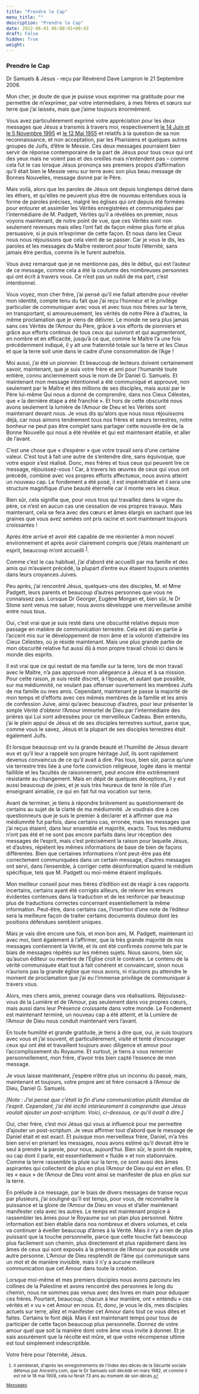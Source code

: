 ```yaml
---
title: "Prendre le Cap"
menu_title: ""
description: "Prendre le Cap"
date: 2022-06-01 06:00:01+00:43
draft: False
hidden: True
weight:
---
```

### Prendre le Cap

Dr Samuels & Jésus - reçu par Révérend Dave Lampron le 21 Septembre 2006.

Mon cher, je doute de que je puisse vous exprimer ma gratitude pour me permettre de m’exprimer, par votre intermédiaire, à mes frères et sœurs sur terre que j’ai laissés, mais que j’aime toujours énormément.

Vous avez particulièrement exprimé votre appréciation pour les deux messages que Jésus a transmis à travers moi, respectivement [le 14  Juin et le 5  Novembre 1995](/fr-samuels-messages/fr-revelations/fr-rev-5-14-june-und-5-november-1955-samuels-jesus/) et [le 12 Mai 1955](/fr-samuels-messages/fr-revelations/fr-rev-29-1955-5-12-samuels-jesus/) et relatifs à la question de sa non reconnaissance, et non acceptation, par les Pharisiens et quelques autres groupes de Juifs, d’être le Messie. Ces deux messages pourraient bien servir de réponse contemporaine de la part de Jésus pour tous ceux qui ont des yeux mais ne voient pas et des oreilles mais n’entendent pas – comme cela fut le cas lorsque Jésus prononça ses premiers propos d’affirmation qu’il était bien le Messie venu sur terre avec son plus beau message de Bonnes Nouvelles, message donné par le Père.

Mais voilà, alors que les paroles de Jésus ont depuis longtemps dérivé dans les éthers, et qu’elles ne peuvent plus être de nouveau entendues sous la forme de paroles précises, malgré les églises qui ont depuis été formées pour entourer et assimiler les Vérités enregistrées et communiquées par l’intermédiaire de M. Padgett, Vérités qu’il a révélées en premier, nous voyons maintenant, de notre point de vue, que ces Vérités sont non seulement revenues mais elles l’ont fait de façon même plus forte et plus persuasive, si je puis m’exprimer de cette façon. Et nous dans les Cieux nous nous réjouissons que cela vient de se passer. Car je vous le dis, les paroles et les messages du Maître resteront pour toute l’éternité, sans jamais être perdus, comme ils le furent autrefois.

Vous avez remarqué que je ne mentionne pas, dès le début, qui est l’auteur de ce message, comme cela a été la coutume des nombreuses personnes qui ont écrit à travers vous. Ce n’est pas un oubli de ma part, c’est intentionnel.

Vous voyez, mon cher frère, j’ai pensé qu’il me fallait attendre pour révéler mon identité, compte tenu du fait que j’ai reçu l’honneur et le privilège particulier de communiquer avec vous et avec tous nos frères sur la terre, en transportant, si amoureusement, les vérités de notre Père à d’autres, la même proclamation que je viens de délivrer. Le monde ne sera plus jamais sans ces Vérités de l’Amour du Père, grâce à vos efforts de pionniers et grâce aux efforts continus de tous ceux qui suivront et qui augmenteront, en nombre et en efficacité, jusqu’à ce que, comme le Maître l’a une fois précédemment indiqué, il y ait une fraternité totale sur la terre et les Cieux et que la terre soit unie dans le cadre d’une consommation de l’Age !

Moi aussi, j’ai été un pionnier. Et beaucoup de lecteurs doivent certainement savoir, maintenant, que je suis votre frère et ami pour l’humanité toute entière, connu anciennement sous le nom de Dr Daniel G. Samuels. Et maintenant mon message intentionnel a été communiqué et approuvé, non seulement par le Maître et des millions de ses disciples, mais aussi par le Père lui-même Qui nous a donné de comprendre, dans nos Cieux Célestes, que « la dernière étape a été franchie ». Et hors de cette obscurité nous avons seulement la lumière de l’Amour de Dieu et les Vérités sont maintenant devant nous. Je vous dis qu’alors que nous nous réjouissons déjà, car nous aimons tendrement tous nos frères et sœurs terrestres, notre bonheur ne peut pas être complet sans partager cette nouvelle ère de la Bonne Nouvelle qui nous a été révélée et qui est maintenant établie, et aller de l’avant.

C’est une chose que « d’espérer » que votre travail sera d’une certaine valeur. C’est tout à fait une autre de s’entendre dire, sans équivoque, que votre espoir s’est réalisé. Donc, mes frères et tous ceux qui peuvent lire ce message, réjouissez-vous ! Car, à travers les œuvres de ceux qui vous ont précédé, combiné avec vos propres efforts affectueux, nous avons atteint un nouveau cap. Le fondement a été posé, il est impénétrable et il sera une structure magnifique d’une beauté éternelle car il monte vers les cieux.

Bien sûr, cela signifie que, pour vous tous qui travaillez dans la vigne du père, ce n’est en aucun cas une cessation de vos propres travaux. Mais maintenant, cela se fera avec des cœurs et âmes élargis en sachant que les graines que vous avez semées ont pris racine et sont maintenant toujours croissantes !

Après être arrivé et avoir été capable de me réorienter à mon nouvel environnement et après avoir clairement compris que j’étais maintenant un esprit, beaucoup m’ont accueilli <sup id="a1">[1](#f1)</sup>.

Comme c’est le cas habituel, j’ai d’abord été accueilli par ma famille et des amis qui m’avaient précédé, la plupart d’entre eux étaient toujours orientés dans leurs croyances Juives.

Peu après, j’ai rencontré Jésus, quelques-uns des disciples, M. et Mme Padgett, leurs parents et beaucoup d’autres personnes que vous ne connaissez pas. Lorsque Dr Georger, Eugène Morgan et, bien sûr, le Dr Stone sont venus me saluer, nous avons développé une merveilleuse amitié entre nous tous.

Oui, c’est vrai que je suis resté dans une obscurité relative depuis mon passage en matière de communication terrestre. Cela est dû en partie à l’accent mis sur le développement de mon âme et la volonté d’atteindre les Cieux Célestes, où je réside maintenant. Mais une plus grande partie de mon obscurité relative fut aussi dû à mon propre travail choisi ici dans le monde des esprits.

Il est vrai que ce qui restait de ma famille sur la terre, lors de mon travail avec le Maître, n’a pas approuvé mon allégeance à Jésus et à sa mission. Pour cette raison, je suis resté discret, à l’époque, et autant que possible, sur ma médiumnité, ne voulant pas offenser ouvertement les membres Juifs de ma famille ou mes amis. Cependant, maintenant je passe la majorité de mon temps et d’efforts avec ces mêmes membres de la famille et les amis de confession Juive, ainsi qu’avec beaucoup d’autres, pour leur présenter la simple Vérité d’obtenir l’Amour immortel de Dieu par l’intermédiaire des prières qui Lui sont adressées pour ce merveilleux Cadeau. Bien entendu, j’ai le plein appui de Jésus et de ses disciples terrestres surtout, parce que, comme vous le savez, Jésus et la plupart de ses disciples terrestres était également Juifs.

Et lorsque beaucoup ont vu la grande beauté et l’humilité de Jésus devant eux et qu’il leur a rappelé son propre héritage Juif, ils sont rapidement devenus convaincus de ce qu’il avait à dire. Pas tous, bien sûr, parce qu’une vie terrestre très liée à une forte conviction religieuse, logée dans le mental faillible et les facultés de raisonnement, peut encore être extrêmement résistante au changement. Mais en dépit de quelques déceptions, il y eut aussi beaucoup de joies, et je suis très heureux de tenir le rôle d’un enseignant aimable, ce qui en fait fut ma vocation sur terre.

Avant de terminer, je tiens à répondre brièvement au questionnement de certains au sujet de la clarté de ma médiumnité. Je voudrais dire à ces questionneurs que je suis le premier à déclarer et à affirmer que ma médiumnité fut parfois, dans certains cas, erronée, mais les messages que j’ai reçus étaient, dans leur ensemble et majorité, exacts. Tous les médiums n’ont pas été et ne sont pas encore parfaits dans leur réception des messages de l’esprit, mais c’est précisément la raison pour laquelle Jésus, et d’autres, répètent les mêmes informations de base de bien de façons différentes. Bien que certaines informations n’ont peut-être pas été correctement communiquées dans un certain message, d’autres messages ont servi, dans l’ensemble, à corriger cette désinformation quand le médium spécifique, tels que M. Padgett ou moi-même étaient impliqués.

Mon meilleur conseil pour mes frères d’édition est de réagir à ces rapports incertains, certains ayant été corrigés ailleurs, de relever les erreurs évidentes contenues dans la traduction et de les renforcer par beaucoup plus de traductions correctes concernant essentiellement la même information. Peut-être, dans certains cas, l’insertion d’une note de l’éditeur sera la meilleure façon de traiter certains documents douteux dont les positions défendues semblent uniques.

Mais je vais dire encore une fois, et mon bon ami, M. Padgett, maintenant ici avec moi, tient également à l’affirmer, que la très grande majorité de nos messages contiennent la Vérité, et ils ont été confirmés comme tels par le biais de messages répétés sur les mêmes sujets. Nous savons, bien sûr, qu’aucun éditeur ou membre de l’Église croit le contraire. Le contenu de la vérité communiquée était tout à fait cohérent et convaincant, sinon nous n’aurions pas la grande église que nous avons, ni n’aurions pu atteindre le moment de proclamation que j’ai eu l’immense privilège de communiquer à travers vous.

Alors, mes chers amis, prenez courage dans vos réalisations. Réjouissez-vous de la Lumière et de l’Amour, pas seulement dans vos propres cœurs, mais aussi dans leur Présence croissante dans votre monde. Le Fondement est maintenant terminé, un nouveau cap a été atteint, et la Lumière de l’Amour de Dieu nous conduit maintenant vers l’avant.

En toute humilité et grande gratitude, je tiens à dire que, oui, je suis toujours avec vous et j’ai souvent, et particulièrement, visité et tenté d’encourager ceux qui ont été et travaillent toujours avec diligence et amour pour l’accomplissement du Royaume. Et surtout, je tiens à vous remercier personnellement, mon frère, d’avoir très bien capté l’essence de mon message.

Je vous laisse maintenant, j’espère n’être plus un inconnu du passé, mais, maintenant et toujours, votre propre ami et frère consacré à l’Amour de Dieu, Daniel G. Samuels.

*[Note : J’ai pensé que c’était la fin d’une communication plutôt étendue de l’esprit. Cependant, j’ai été incité intérieurement à comprendre que Jésus voulait ajouter un post-scriptum. Voici, ci-dessous, ce qu’il avait à dire.]*

Oui, cher frère, c’est moi Jésus qui vous ai influencé pour me permettre d’ajouter un post-scriptum. Je veux affirmer tout d’abord que le message de Daniel était et est exact. Et puisque mon merveilleux frère, Daniel, m’a très bien servi en prenant les messages, nous avons estimé qu’il devrait être le seul à prendre la parole, pour nous, aujourd’hui. Bien sûr, le point de repère, ou cap dont il parle, est essentiellement « fluide » et non stationnaire. Comme la terre rassemble la pluie sur la terre, ce sont aussi des âmes aspirantes qui collectent de plus en plus l’Amour de Dieu qui est en elles. Et les « eaux » de l’Amour de Dieu vont ainsi se manifester de plus en plus sur la terre.

En prélude à ce message, par le biais de divers messages de transe reçus par plusieurs, j’ai souligné qu’il est temps, pour vous, de reconnaître la puissance et la gloire de l’Amour de Dieu en vous et d’aller maintenant manifester cela avec les autres. Le temps est maintenant propice à rassembler les âmes pour le Royaume sur un plan plus personnel. Notre information est bien établie dans nos nombreux et divers volumes, et cela va continuer à éveiller beaucoup d’âmes à la Vérité. Mais il n’y a rien de plus puissant que la touche personnelle, parce que cette touche fait beaucoup plus facilement son chemin, plus directement et plus rapidement dans les âmes de ceux qui sont exposés à la présence de l’Amour que possède une autre personne. L’Amour de Dieu resplendit de l’âme qui communique sans un mot et de manière invisible, mais il n’y a aucune meilleure communication que cet Amour dans toute la création.

Lorsque moi-même et mes premiers disciples nous avons parcouru les collines de la Palestine et avons rencontré des personnes le long du chemin, nous ne sommes pas venus avec des livres en main pour éduquer ces frères. Pourtant, beaucoup, chacun à leur manière, ont « entendu » ces vérités et « vu » cet Amour en nous. Et, donc, je vous le dis, mes disciples actuels sur terre, allez et manifester cet Amour dans tout ce vous dites et faites. Certains le font déjà. Mais il est maintenant temps pour tous de participer de cette façon beaucoup plus personnelle. Donnez de votre amour quel que soit la manière dont votre âme vous invite à donner. Et je sais assurément que la récolte est mûre, et que votre récompense ultime est tout simplement indescriptible.

Votre frère pour l’éternité, Jésus.
<small>

1. <large id="f1"> Il semblerait, d'après les enregistrements de l'Index des décès de la Sécurité sociale détenus par Ancestry.com, que le Dr Samuels soit décédé en mars 1982, et comme il est né le 18 mai 1908, cela lui ferait 73 ans au moment de son décès.[↩](#a1)

[Messages](/fr-contemporary-messages/fr-contemporary-messages-by-date-order/fr-contemporary-messages-2006)

